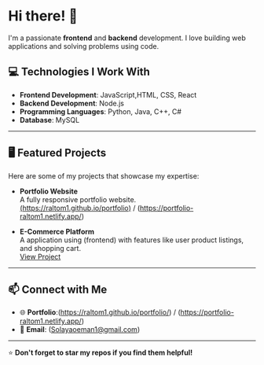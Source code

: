 # Hi there! 👋 

I'm a passionate **frontend** and **backend** development. I love building web applications and solving problems using code.

## 💻 Technologies I Work With
- **Frontend Development**: JavaScript,HTML, CSS, React
- **Backend Development**: Node.js
- **Programming Languages**: Python, Java, C++, C#
- **Database**: MySQL
---

## 🖥️ Featured Projects

Here are some of my projects that showcase my expertise:

- **Portfolio Website**  
  A fully responsive portfolio website.  
  [(https://raltom1.github.io/portfolio)](https://raltom1.github.io/portfolio/) / (https://portfolio-raltom1.netlify.app/)

- **E-Commerce Platform**  
  A application using (frontend) with features like user product listings, and shopping cart.  
  [View Project](https://github.com/Raltom1/EXPENSE-TRACKER)



---

## 📫 Connect with Me
- 🌐 **Portfolio**:(https://raltom1.github.io/portfolio/) / (https://portfolio-raltom1.netlify.app/)
- 📧 **Email**: (Solayaoeman1@gmail.com)



---



⭐️ **Don't forget to star my repos if you find them helpful!**
